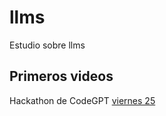# llms
Estudio sobre llms

## Primeros videos

Hackathon de CodeGPT [viernes 25](https://www.youtube.com/live/U0oBvDawpd4)